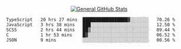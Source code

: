 <p align="center">
  <a href="https://github.com/AndyDevv">
    <img src="https://github-readme-stats.vercel.app/api?username=AndyDevv&custom_title=General%20GitHub%20Stats&theme=aura_dark" alt="General GitHub Stats">
  </a>
</p>

<!--START_SECTION:waka-->
```text
TypeScript   20 hrs 27 mins  █████████████████▓░░░░░░░   70.26 % 
JavaScript   3 hrs 38 mins   ███░░░░░░░░░░░░░░░░░░░░░░   12.50 % 
SCSS         2 hrs 44 mins   ██▒░░░░░░░░░░░░░░░░░░░░░░   09.44 % 
C            1 hr 53 mins    █▓░░░░░░░░░░░░░░░░░░░░░░░   06.52 % 
JSON         9 mins          ░░░░░░░░░░░░░░░░░░░░░░░░░   00.56 % 
```
<!--END_SECTION:waka-->
